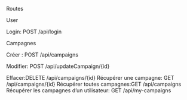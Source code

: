 Routes

User

Login: POST  /api/login


Campagnes

Créer : POST  /api/campaigns

Modifier: POST /api/updateCampaign/{id}

Effacer:DELETE  /api/campaigns/{id}
Récupérer une campagne: GET /api/campaigns/{id}
Récupérer toutes campagnes:GET /api/campaigns
Récupérer les campagnes d’un utilisateur: GET /api/my-campaigns
